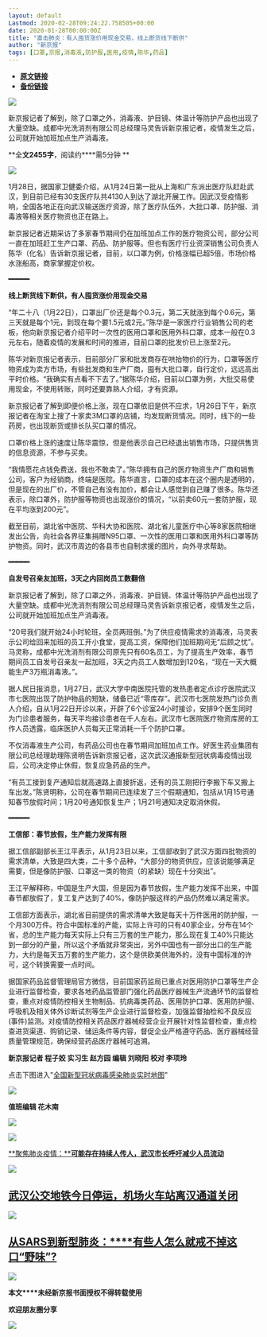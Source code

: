 ```yaml
---
layout: default
Lastmod: 2020-02-28T09:24:22.758505+00:00
date: 2020-01-28T00:00:00Z
title: "直击肺炎：有人囤货涨价用现金交易，线上断货线下断供"
author: "新京报"
tags: [口罩,京报,消毒液,防护服,医用,疫情,陈华,药品]
---
```


* [**原文链接**](http://mp.weixin.qq.com/s?__biz=MzU2MzA2ODk3Nw==&mid=2247544495&idx=5&sn=fdd49cf26cebbec2b293a9cdb2e8706f&chksm=fc5d87f1cb2a0ee70001b8112e6d05da7b217f2af6c0a9ca9e47f7da995b3f4e6c6705f8927d#rd)
* [**备份链接**](https://archive.ph/dBT3W)


![](/images/post/e0fc932d82bac336b3ecb036ae28d630.jpg)

新京报记者了解到，除了口罩之外，消毒液、护目镜、体温计等防护产品也出现了大量空缺。成都中光洗消剂有限公司总经理马灵告诉新京报记者，疫情发生之后，公司就开始加班加点生产消毒液。

**全****文2455字****，阅读约****需5分钟 **

![](/images/post/7106f949f78860ab75cacf9c0531e19f.jpg)

1月28日，据国家卫健委介绍，从1月24日第一批从上海和广东派出医疗队赶赴武汉，到目前已经有30支医疗队共4130人到达了湖北开展工作。因武汉受疫情影响，全国各地正在向武汉输送医疗资源，除了医疗队伍外，大批口罩、防护服、消毒液等相关医疗物资也正在路上。

新京报记者近期采访了多家春节期间仍在加班加点工作的医疗物资公司，部分公司一直在加班赶工生产口罩、药品、防护服等。但也有医疗行业资深销售公司负责人陈华（化名）告诉新京报记者，目前，以口罩为例，价格涨幅已超5倍，市场价格水涨船高，商家掌握定价权。

**━━━━━**  

**线上断货线下断供，有人囤货涨价用现金交易**

“年二十八（1月22日），口罩出厂价还是每个0.3元，第二天就涨到每个0.6元，第三天就是每个1元，到现在每个要1.5元或2元。”陈华是一家医疗行业销售公司的老板，他向新京报记者介绍平时一次性的医用口罩和医用外科口罩，成本一般在0.3元左右，随着疫情的发展和时间的推进，目前口罩的批发价已上涨至2元。

陈华对新京报记者表示，目前部分厂家和批发商存在哄抬物价的行为，口罩等医疗物资成为卖方市场，有些批发商和生产厂商，囤有大批口罩，自行定价，远远高出平时价格。“我确实有点看不下去了。”据陈华介绍，目前以口罩为例，大批交易使用现金，不使用转账，同时还要靠熟人介绍，才有资源。

新京报记者了解到即便价格上涨，现在口罩依旧是供不应求，1月26日下午，新京报记者在淘宝上搜了十家卖3M口罩的店铺，均发现断货情况。同时，线下的一些药房，也出现断货或排长队买口罩的情况。

口罩价格上涨的速度让陈华震惊，但是他表示自己已经退出销售市场，只提供售货的信息资源，不参与买卖。

“我情愿花点钱免费送，我也不敢卖了。”陈华拥有自己的医疗物资生产厂商和销售公司，客户为经销商，终端是医院。陈华直言，口罩的成本在这个圈内是透明的，但是现在的出厂价，不管自己有没有加价，都会让人感觉到自己赚了很多。陈华还表示，除口罩外，防护服等物资也出现涨价的情况，“以前卖60元一套防护服，现在平均涨到200元”。

截至目前，湖北省中医院、华科大协和医院、湖北省儿童医疗中心等8家医院相继发出公告，向社会各界征集捐赠N95口罩、一次性的医用口罩和医用外科口罩等防护物资。同时，武汉市周边的各县市也自制求援的图片，向外寻求帮助。

**━━━━━**  

**自发号召亲友加班，3天之内回岗员工数翻倍**

新京报记者了解到，除了口罩之外，消毒液、护目镜、体温计等防护产品也出现了大量空缺。成都中光洗消剂有限公司总经理马灵告诉新京报记者，疫情发生之后，公司就开始加班加点生产消毒液。

“20号我们就开始24小时轮班，全员两班倒。”为了供应疫情需求的消毒液，马灵表示公司给回来加班的员工开小食堂，提高工资，保障他们加班期间无“后顾之忧”。马灵称，成都中光洗消剂有限公司原先只有60名员工，为了提高生产效率，春节期间员工自发号召亲友一起加班，3天之内员工人数增加到120名，“现在一天大概能生产3万瓶消毒液。”。

据人民日报消息，1月27日，武汉大学中南医院托管的发热患者定点诊疗医院武汉市七医院出现了防护物品的短缺，储备已近“零库存”。武汉市七医院发热门诊负责人介绍，自从1月22日开诊以来，开辟了6个诊室24小时接诊，安排9个医生同时为门诊患者服务，每天平均接诊患者在千人左右。武汉市七医院医疗物资库房的工作人员透露，临床医护人员每天正常消耗一千个防护口罩。

不仅消毒液生产公司，有药品公司也在春节期间加班加点工作。好医生药业集团有限公司总经理助理陈贤明告诉新京报记者，这次武汉通报新型冠状病毒疫情出现后，公司决定停止休假，恢复应急药品的生产。

“有员工接到复产通知后就高速路上直接折返，还有的员工刚把行李搬下车又搬上车出发。”陈贤明称，公司在春节期间已连续发了三个假期通知，包括从1月15号通知春节放假时间；1月20号通知恢复生产；1月21号通知决定取消休假。

**━━━━━**  

**工信部：春节放假，生产能力发挥有限**

据工信部副部长王江平表示，从1月23日以来，工信部收到了武汉方面四批物资的需求清单，大致是四大类，二十多个品种，“大部分的物资供应，应该说能够满足需要，但是像防护服、口罩这一类的物资（的紧缺）现在十分突出”。

王江平解释称，中国是生产大国，但是因为春节放假，生产能力发挥不出来，中国春节都放假了，复工复产达到了40%，像防护服这样的产品仍然难以满足需求。

工信部方面表示，湖北省目前提供的需求清单大致是每天十万件医用的防护服，一个月300万件。符合中国标准的产能，实际上许可的只有40家企业，分布在14个省，总的生产能力每天实际上只有三万套的生产能力，那么现在复工40%只能达到一部分的产量，所以这个矛盾就非常突出，另外中国也有一部分出口的生产能力，大约是每天五万套的生产能力，这个是供欧美供海外的，没有中国标准的许可，这个转换需要一点时间。

据国家药品监督管理局官方微信，目前国家药监局已重点对医用防护口罩等生产企业进行监督检查，要求各地药品监管部门强化药品医疗器械生产流通环节的监督检查，重点对疫情防控相关生物制品、抗病毒类药品、医用防护口罩、医用防护服、呼吸机及相关体外诊断试剂等生产企业进行监督检查，加强监督抽检和不良反应(事件)监测。对疫情防控相关药品医疗器械经营企业开展针对性监督检查，重点检查进货渠道、购销记录、储运条件等内容，督促企业严格遵守药品、医疗器械经营质量管理规范，确保经营药品医疗器械可追溯。

**新京报记者 程子姣 实习生 赵方园 编辑 刘晓阳 校对 李项玲**

点击下图进入"[全国新型冠状病毒感染肺炎实时地图](https://m.bjnews.com.cn/zhuanti/2020feiyan/)"

[![](/images/post/870fd10b640b94a8eea321e49c99781f.jpg)](https://m.bjnews.com.cn/zhuanti/2020feiyan/)

****值班编辑 花木南****  

[![](/images/post/09a36834030337336c8322173e65ce2d.jpg)](http://xjbapp.bjnews.com.cn/?qdid=1e)

[**![](/images/post/7c189a61c4a2087d28186ec3acbd8a03.jpg)**](http://mp.weixin.qq.com/s?__biz=MzU2MzA2ODk3Nw==&mid=2247543469&idx=1&sn=9c96a00e025922a62c627a754d40c564&chksm=fc5d83f3cb2a0ae578865d65f05453456a9f07a2a65be06325afbc10337f35f107a9ff7f7029&scene=21#wechat_redirect)

[**聚焦肺炎疫情：****可能存在持续人传人，武汉市长呼吁减少人员流动**](http://mp.weixin.qq.com/s?__biz=MzU2MzA2ODk3Nw==&mid=2247543469&idx=1&sn=9c96a00e025922a62c627a754d40c564&chksm=fc5d83f3cb2a0ae578865d65f05453456a9f07a2a65be06325afbc10337f35f107a9ff7f7029&scene=21#wechat_redirect)

[![](/images/post/42638463a6889d0d202ebacf15de0fd0.jpg)](http://mp.weixin.qq.com/s?__biz=MzU2MzA2ODk3Nw==&mid=2247543633&idx=1&sn=4a01a9ffcb7433275a649eeafa1f8bc1&chksm=fc5d820fcb2a0b19260892ac9f85c041f99d4c3891bc9417ad70e40f54425f2a9a48dbfba884&scene=21#wechat_redirect)

[**武汉公交地铁今日停运，机场火车站离汉通道关闭**](http://mp.weixin.qq.com/s?__biz=MzU2MzA2ODk3Nw==&mid=2247543633&idx=1&sn=4a01a9ffcb7433275a649eeafa1f8bc1&chksm=fc5d820fcb2a0b19260892ac9f85c041f99d4c3891bc9417ad70e40f54425f2a9a48dbfba884&scene=21#wechat_redirect)
---------------------------------------------------------------------------------------------------------------------------------------------------------------------------------------------------------------------------------------------------

[![](/images/post/52b0eb95660bf746c8a7706e5d7b4615.jpg)](http://mp.weixin.qq.com/s?__biz=MzU2MzA2ODk3Nw==&mid=2247543633&idx=2&sn=bfdbc04d751f3615f1d1277354efa8be&chksm=fc5d820fcb2a0b199aafc01cd9202c40da6e9fd61af69fff225a1827d31aa2a852bbe4283a11&scene=21#wechat_redirect)

[**从SARS到新型肺炎：****有些人怎么就戒不掉这口“野味”?**](http://mp.weixin.qq.com/s?__biz=MzU2MzA2ODk3Nw==&mid=2247543633&idx=2&sn=bfdbc04d751f3615f1d1277354efa8be&chksm=fc5d820fcb2a0b199aafc01cd9202c40da6e9fd61af69fff225a1827d31aa2a852bbe4283a11&scene=21#wechat_redirect)
------------------------------------------------------------------------------------------------------------------------------------------------------------------------------------------------------------------------------------------------------------

![](/images/post/4e8f42094a1a63e0330a20b461fc84d3.jpg)

**本文****未经新京报书面授权不得转载使用**  

**欢迎朋友圈分享**

![](/images/post/0f0a66fe47e801121292696a3b68b3be.jpg)

